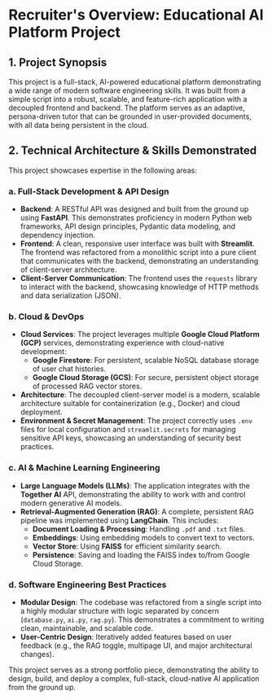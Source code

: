 # Recruiter's Overview: Educational AI Platform Project

## 1. Project Synopsis

This project is a full-stack, AI-powered educational platform demonstrating a wide range of modern software engineering skills. It was built from a simple script into a robust, scalable, and feature-rich application with a decoupled frontend and backend. The platform serves as an adaptive, persona-driven tutor that can be grounded in user-provided documents, with all data being persistent in the cloud.

## 2. Technical Architecture & Skills Demonstrated

This project showcases expertise in the following areas:

### a. Full-Stack Development & API Design

-   **Backend**: A RESTful API was designed and built from the ground up using **FastAPI**. This demonstrates proficiency in modern Python web frameworks, API design principles, Pydantic data modeling, and dependency injection.
-   **Frontend**: A clean, responsive user interface was built with **Streamlit**. The frontend was refactored from a monolithic script into a pure client that communicates with the backend, demonstrating an understanding of client-server architecture.
-   **Client-Server Communication**: The frontend uses the `requests` library to interact with the backend, showcasing knowledge of HTTP methods and data serialization (JSON).

### b. Cloud & DevOps

-   **Cloud Services**: The project leverages multiple **Google Cloud Platform (GCP)** services, demonstrating experience with cloud-native development:
    -   **Google Firestore**: For persistent, scalable NoSQL database storage of user chat histories.
    -   **Google Cloud Storage (GCS)**: For secure, persistent object storage of processed RAG vector stores.
-   **Architecture**: The decoupled client-server model is a modern, scalable architecture suitable for containerization (e.g., Docker) and cloud deployment.
-   **Environment & Secret Management**: The project correctly uses `.env` files for local configuration and `streamlit.secrets` for managing sensitive API keys, showcasing an understanding of security best practices.

### c. AI & Machine Learning Engineering

-   **Large Language Models (LLMs)**: The application integrates with the **Together AI** API, demonstrating the ability to work with and control modern generative AI models.
-   **Retrieval-Augmented Generation (RAG)**: A complete, persistent RAG pipeline was implemented using **LangChain**. This includes:
    -   **Document Loading & Processing**: Handling `.pdf` and `.txt` files.
    -   **Embeddings**: Using embedding models to convert text to vectors.
    -   **Vector Store**: Using **FAISS** for efficient similarity search.
    -   **Persistence**: Saving and loading the FAISS index to/from Google Cloud Storage.

### d. Software Engineering Best Practices

-   **Modular Design**: The codebase was refactored from a single script into a highly modular structure with logic separated by concern (`database.py`, `ai.py`, `rag.py`). This demonstrates a commitment to writing clean, maintainable, and scalable code.
-   **User-Centric Design**: Iteratively added features based on user feedback (e.g., the RAG toggle, multipage UI, and major architectural changes).

This project serves as a strong portfolio piece, demonstrating the ability to design, build, and deploy a complex, full-stack, cloud-native AI application from the ground up.

